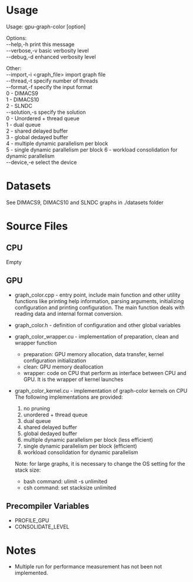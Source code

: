 Usage
=====
Usage: gpu-graph-color [option]

Options:  
    --help,-h      print this message  
    --verbose,-v   basic verbosity level  
    --debug,-d     enhanced verbosity level

Other:  
    --import,-i <graph_file>           import graph file  
    --thread,-t <number of threads>    specify number of threads  
    --format,-f <number>               specify the input format  
                 0 - DIMACS9  
                 1 - DIMACS10  
                 2 - SLNDC  
    --solution,-s <number>             specify the solution  
                 0 - Unordered + thread queue  
                 1 - dual queue  
                 2 - shared delayed buffer  
                 3 - global dedayed buffer  
                 4 - multiple dynamic parallelism per block  
                 5 - single dynamic parallelism per block
                 6 - workload consolidation for dynamic parallelism  
    --device,-e <number>               select the device

Datasets
========
See DIMACS9, DIMACS10 and SLNDC graphs in ./datasets folder

Source Files
============

CPU
---
Empty

GPU
---
* graph_color.cpp - entry point, include main function and other utility functions like printing help information, parsing arguments, initializing configuration and printing configuration. The main function deals with reading data and internal format conversion.
* graph_color.h - definition of configuration and other global variables
* graph_color_wrapper.cu - implementation of preparation, clean and wrapper function  
  * preparation: GPU memory allocation, data transfer, kernel configuration initialization
  * clean: GPU memory deallocation
  * wrapper: code on CPU that perform as interface between CPU and GPU. It is the wrapper of kernel launches 
* graph_color_kernel.cu - implementation of graph-color kernels on CPU  
  The following implementations are provided:
  1. no pruning
  2. unordered + thread queue  
  3. dual queue  
  4. shared delayed buffer  
  5. global dedayed buffer  
  6. multiple dynamic parallelism per block (less efficient)
  7. single dynamic parallelism per block (efficient)
  8. workload consolidation for dynamic parallelism
  
  Note: for large graphs, it is necessary to change the OS setting for the stack size:
  * bash command: ulimit -s unlimited
  * csh command: set stacksize unlimited

Precompiler Variables  
---------------------
- PROFILE_GPU  
- CONSOLIDATE_LEVEL  

Notes
==============
- Multiple run for performance measurement has not been not implemented.
